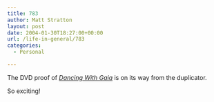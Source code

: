 ```yaml
---
title: 783
author: Matt Stratton
layout: post
date: 2004-01-30T18:27:00+00:00
url: /life-in-general/783
categories:
  - Personal

---
```

The DVD proof of <a href="https://www.dancingwithgaia.com" target="_blank"><em>Dancing With Gaia</em></a> is on its way from the duplicator.

So exciting!